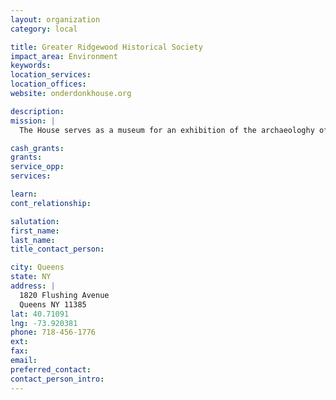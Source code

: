 ```yaml
---
layout: organization
category: local

title: Greater Ridgewood Historical Society
impact_area: Environment
keywords: 
location_services: 
location_offices: 
website: onderdonkhouse.org

description: 
mission: |
  The House serves as a museum for an exhibition of the archaeologhy of the Ondederdonk site, as well as changing exhibits relating to history , the arts and culture. The socirty maintains a history and the genealogical research library, and offers many cultural events annually, including: guided house tours, history lectures and progams, genealogy workshops, craft classes and special events.

cash_grants: 
grants: 
service_opp: 
services: 

learn: 
cont_relationship: 

salutation: 
first_name: 
last_name: 
title_contact_person: 

city: Queens
state: NY
address: |
  1820 Flushing Avenue     
  Queens NY 11385
lat: 40.71091
lng: -73.920381
phone: 718-456-1776
ext: 
fax: 
email: 
preferred_contact: 
contact_person_intro: 
---
```

